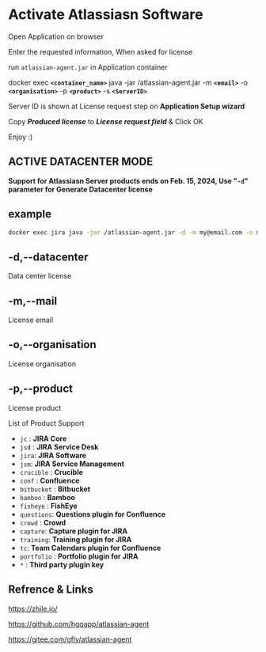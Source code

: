 # Activate Atlassiasn Software



Open Application on browser

Enter the requested information, When asked for license

run `atlassian-agent.jar` in Application container


docker exec **`<container_name>`** java -jar /atlassian-agent.jar -m **`<email>`** -o **`<organisation>`** -p **`<product>`** -s **`<ServerID>`**

Server ID is shown at License request step on **Application Setup wizard** 

Copy ***Produced license*** to ***License request field*** & Click OK

Enjoy :)


## ACTIVE DATACENTER MODE

**Support for Atlassiasn Server products ends on Feb. 15, 2024, Use "`-d`" parameter for Generate Datacenter license**


## example

```bash
docker exec jira java -jar /atlassian-agent.jar -d -m my@email.com -o mycompany -p jc -s BFDY-ET5R-24G4-5B84
```


## -d,--datacenter
Data center license

## -m,--mail
License email

## -o,--organisation
License organisation


## -p,--product
License product

List of Product Support

- `jc` : **JIRA Core**
- `jsd` : **JIRA Service Desk**
- `jira`: **JIRA Software**
- `jsm`: **JIRA Service Management**
- `crucible` : **Crucible**
- `conf` : **Confluence**
- `bitbucket` : **Bitbucket**
- `bamboo` : **Bamboo**
- `fisheye` : **FishEye**
- `questions`: **Questions plugin for Confluence**
- `crowd` : **Crowd**
- `capture`: **Capture plugin for JIRA**
- `training`: **Training plugin for JIRA**
- `tc`: **Team Calendars plugin for Confluence**
- `portfolio` : **Portfolio plugin for JIRA**
- `*` : **Third party plugin key**



## Refrence & Links

https://zhile.io/

https://github.com/hgqapp/atlassian-agent

https://gitee.com/gfly/atlassian-agent

